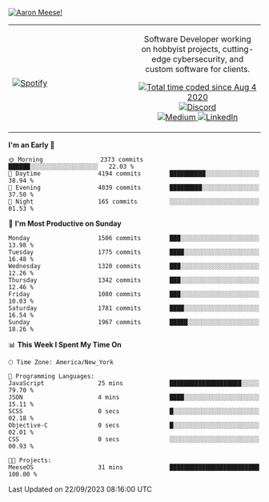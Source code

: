 [![Aaron Meese!](https://user-images.githubusercontent.com/17814535/88975338-a2aabf00-d27f-11ea-963f-8a19608716b4.png)](https://github.com/ajmeese7/readme-ascii "README ASCII")

<!-- Modified from project here: https://github.com/novatorem/novatorem -->
<table width="100%">
  <tr>
  <td width="50%">

&nbsp; <br> [![Spotify](https://ajmeese7.vercel.app/api/spotify)](https://open.spotify.com/user/ajmeese)

  </td>
  <td width="50%">
    <p align="center">
    Software Developer working on hobbyist projects, cutting-edge cybersecurity, and custom software for clients.
    </p>
    <p align="center">
      <a href="https://wakatime.com/@f726891d-3b02-46cd-9b60-e8c59f9e2b14">
        <img src="https://wakatime.com/badge/user/f726891d-3b02-46cd-9b60-e8c59f9e2b14.svg" alt="Total time coded since Aug 4 2020" title="WakaTime" />
      </a>
      <a href="http://link.aaronmeese.com/discord">
        <img src="https://img.shields.io/badge/discord-ajmeese7%234835-369?style=flat-square&logo=discord&logoColor=white&color=purple" alt="Discord" title="Discord">
      </a>
      <br />
      <a href="https://link.aaronmeese.com/medium">
        <img src="https://img.shields.io/badge/medium-ajmeese7-1DB954?style=flat-square&logo=medium&logoColor=white" alt="Medium" title="Medium">
      </a>
      <a href="https://link.aaronmeese.com/linkedin">
        <img src="https://img.shields.io/badge/linkedIn-aaronmeese-1DB954?style=flat-square&logo=linkedin&logoColor=white&color=blue" alt="LinkedIn" title="LinkedIn">
      </a>
    </p>
  </td>

</table>

[//]: <> (The `&nbsp;` is to have Aphelion take up more space)

<!--START_SECTION:waka-->
**I'm an Early 🐤** 

```text
🌞 Morning                2373 commits        ██████░░░░░░░░░░░░░░░░░░░   22.03 % 
🌆 Daytime                4194 commits        ██████████░░░░░░░░░░░░░░░   38.94 % 
🌃 Evening                4039 commits        █████████░░░░░░░░░░░░░░░░   37.50 % 
🌙 Night                  165 commits         ░░░░░░░░░░░░░░░░░░░░░░░░░   01.53 % 
```
📅 **I'm Most Productive on Sunday** 

```text
Monday                   1506 commits        ███░░░░░░░░░░░░░░░░░░░░░░   13.98 % 
Tuesday                  1775 commits        ████░░░░░░░░░░░░░░░░░░░░░   16.48 % 
Wednesday                1320 commits        ███░░░░░░░░░░░░░░░░░░░░░░   12.26 % 
Thursday                 1342 commits        ███░░░░░░░░░░░░░░░░░░░░░░   12.46 % 
Friday                   1080 commits        ███░░░░░░░░░░░░░░░░░░░░░░   10.03 % 
Saturday                 1781 commits        ████░░░░░░░░░░░░░░░░░░░░░   16.54 % 
Sunday                   1967 commits        █████░░░░░░░░░░░░░░░░░░░░   18.26 % 
```


📊 **This Week I Spent My Time On** 

```text
🕑︎ Time Zone: America/New_York

💬 Programming Languages: 
JavaScript               25 mins             ████████████████████░░░░░   79.70 % 
JSON                     4 mins              ████░░░░░░░░░░░░░░░░░░░░░   15.11 % 
SCSS                     0 secs              █░░░░░░░░░░░░░░░░░░░░░░░░   02.18 % 
Objective-C              0 secs              █░░░░░░░░░░░░░░░░░░░░░░░░   02.01 % 
CSS                      0 secs              ░░░░░░░░░░░░░░░░░░░░░░░░░   00.93 % 

🐱‍💻 Projects: 
MeeseOS                  31 mins             █████████████████████████   100.00 % 
```


 Last Updated on 22/09/2023 08:16:00 UTC
<!--END_SECTION:waka-->
